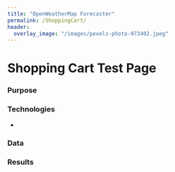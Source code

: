 ```yaml
---
title: "OpenWeatherMap Forecaster"
permalink: /ShoppingCart/
header:
  overlay_image: "/images/pexels-photo-973402.jpeg"
---
```

# Shopping Cart Test Page

### Purpose

### Technologies
* 

### Data

### Results